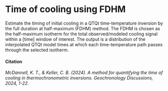 # Time of cooling using FDHM
Estimate the timing of initial cooling in a QTQt time-temperature inversion by the full duration at half-maximum (FDHM) method. The FDHM is chosen as the half-maximum isotherm for the total observed/modeled cooling signal within a [time] window of interest. The output is a distribution of the interpolated QTQt model times at which each time-temperature path passes through the selected isotherm.

#### Citation 
*McDannell, K. T., & Keller, C. B. (2024). A method for quantifying the time of cooling in thermochronometric inversions. Geochronology Discussions, 2024, 1-22.*

